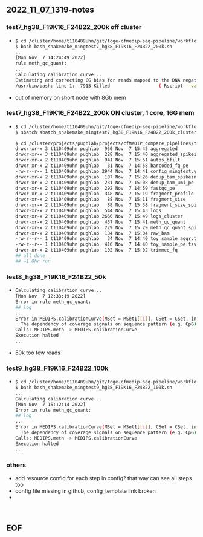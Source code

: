 ## 2022_11_07_1319-notes

### test7_hg38_F19K16_F24B22_200k off cluster

- ```bash
  $ cd /cluster/home/t110409uhn/git/tcge-cfmedip-seq-pipeline/workflow
  $ bash bash_snakemake_mingtest7_hg38_F19K16_F24B22_200k.sh
  ...
  [Mon Nov  7 14:24:49 2022]
  rule meth_qc_quant:
  ...
  Calculating calibration curve...
  Estimating and correcting CG bias for reads mapped to the DNA negative strand...
  /usr/bin/bash: line 1:  7913 Killed                  ( Rscript --vanilla /cluster/home/t110409uhn/git/tcge-cfmedip-seq-pipeline/workflow/scripts/medips_medestrand_qsea.R A dedup_bam_umi_pe/A_dedup.bam BSgenome.Hsapiens.UCSC.hg38 True 300 /cluster/home/t110409uhn/git/tcge-cfmedip-seq-pipeline/workflow/dependencies/MeDEStrand ) 2> logs/A_medips_medestrand_qsea.log
  ```

- out of memory on short node with 8Gb mem

### test7_hg38_F19K16_F24B22_200k ON cluster, 1 core, 16G mem

- ```bash
  $ cd /cluster/home/t110409uhn/git/tcge-cfmedip-seq-pipeline/workflow
  $ sbatch sbatch_snakemake_mingtest7_hg38_F19K16_F24B22_200k_cluster.sh
  
  $ cd /cluster/projects/pughlab/projects/cfMeDIP_compare_pipelines/tcge-cfmedip-seq-pipeline-mingtest/test7_hg38_F19K16_F24B22_200k_cluster
  drwxr-xr-x 3 t110409uhn pughlab  950 Nov  7 15:45 aggregated
  drwxr-xr-x 3 t110409uhn pughlab  228 Nov  7 15:40 aggregated_spikein
  drwxr-xr-x 2 t110409uhn pughlab  941 Nov  7 15:51 autos_bfilt
  drwxr-xr-x 2 t110409uhn pughlab   31 Nov  7 14:58 barcoded_fq_pe
  -rw-r--r-- 1 t110409uhn pughlab 2944 Nov  7 14:41 config_mingtest.yaml
  drwxr-xr-x 2 t110409uhn pughlab  107 Nov  7 15:26 dedup_bam_spikein
  drwxr-xr-x 2 t110409uhn pughlab  231 Nov  7 15:08 dedup_bam_umi_pe
  drwxr-xr-x 2 t110409uhn pughlab  292 Nov  7 14:59 fastqc_pe
  drwxr-xr-x 2 t110409uhn pughlab  348 Nov  7 15:19 fragment_profile
  drwxr-xr-x 2 t110409uhn pughlab   88 Nov  7 15:11 fragment_size
  drwxr-xr-x 2 t110409uhn pughlab   88 Nov  7 15:38 fragment_size_spikein
  drwxr-xr-x 2 t110409uhn pughlab  544 Nov  7 15:43 logs
  drwxr-xr-x 2 t110409uhn pughlab 2660 Nov  7 15:49 logs_cluster
  drwxr-xr-x 2 t110409uhn pughlab  437 Nov  7 15:41 meth_qc_quant
  drwxr-xr-x 2 t110409uhn pughlab  229 Nov  7 15:29 meth_qc_quant_spikein
  drwxr-xr-x 2 t110409uhn pughlab  104 Nov  7 15:04 raw_bam
  -rw-r--r-- 1 t110409uhn pughlab   34 Nov  7 14:40 toy_sample_aggr.tsv
  -rw-r--r-- 1 t110409uhn pughlab  416 Nov  7 14:40 toy_sample_pe.tsv
  drwxr-xr-x 2 t110409uhn pughlab  102 Nov  7 15:02 trimmed_fq
  ## all done
  ## ~1.0hr run
  ```

### test8_hg38_F19K16_F24B22_50k

- ```bash
  Calculating calibration curve...
  [Mon Nov  7 12:33:19 2022]
  Error in rule meth_qc_quant:
  ## log
  ...
  Error in MEDIPS.calibrationCurve(MSet = MSet1[[i]], CSet = CSet, input = F) : 
    The dependency of coverage signals on sequence pattern (e.g. CpG) densities is different than expected. No linear model can be build, please check the calibration plot by providing the MSet object at ISet.
  Calls: MEDIPS.meth -> MEDIPS.calibrationCurve
  Execution halted
  ...
  ```

- 50k too few reads

### test9_hg38_F19K16_F24B22_100k

- ```bash
  $ cd /cluster/home/t110409uhn/git/tcge-cfmedip-seq-pipeline/workflow
  $ bash bash_snakemake_mingtest9_hg38_F19K16_F24B22_100k.sh
  ...
  Calculating calibration curve...
  [Mon Nov  7 15:12:14 2022]
  Error in rule meth_qc_quant:
  ## log
  ...
  Error in MEDIPS.calibrationCurve(MSet = MSet1[[i]], CSet = CSet, input = F) : 
    The dependency of coverage signals on sequence pattern (e.g. CpG) densities is different than expected. No linear model can be build, please check the calibration plot by providing the MSet object at ISet.
  Calls: MEDIPS.meth -> MEDIPS.calibrationCurve
  Execution halted
  ...
  ```

### others

- add resource config for each step in config? that way can see all steps too
- config file missing in github, config_template link broken
- 

<br>

## EOF